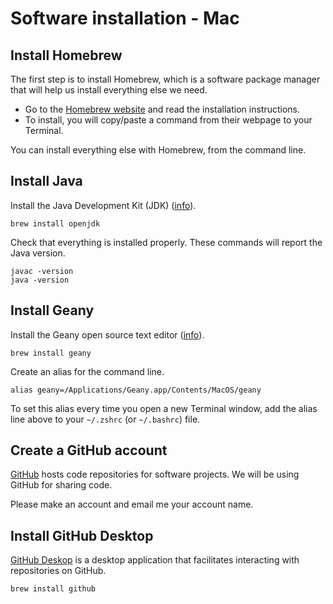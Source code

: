 # Software installation - Mac

## Install Homebrew

The first step is to install Homebrew, which is a software package manager that
will help us install everything else we need.

- Go to the [Homebrew website](https://brew.sh/) and read the installation instructions.
- To install, you will copy/paste a command from their webpage to your Terminal.

You can install everything else with Homebrew, from the command line.


## Install Java

Install the Java Development Kit (JDK)
([info](https://formulae.brew.sh/formula/openjdk)). 

```
brew install openjdk
```

Check that everything is installed properly.  These commands will
report the Java version.

```
javac -version
java -version
```

## Install Geany 

Install the Geany open source text editor 
([info](https://www.geany.org/)).

```
brew install geany
```

Create an alias for the command line.  

```
alias geany=/Applications/Geany.app/Contents/MacOS/geany
```

To set this alias every time you open a new Terminal window, add the alias line
above to your `~/.zshrc` (or `~/.bashrc`) file.


## Create a GitHub account

[GitHub](https://github.com/) hosts code repositories for software projects.
We will be using GitHub for sharing code.

Please make an account and email me your account name.


## Install GitHub Desktop

[GitHub Deskop](https://desktop.github.com/) is a desktop application
that facilitates interacting with repositories on GitHub.

```
brew install github
```

